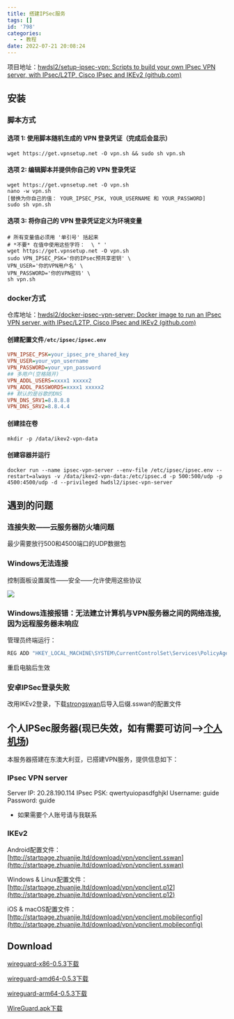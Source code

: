 ```yaml
---
title: 搭建IPSec服务
tags: []
id: '798'
categories:
  - - 教程
date: 2022-07-21 20:08:24
---
```


项目地址：[hwdsl2/setup-ipsec-vpn: Scripts to build your own IPsec VPN server, with IPsec/L2TP, Cisco IPsec and IKEv2 (github.com)](https://github.com/hwdsl2/setup-ipsec-vpn)

## 安装

### 脚本方式

#### 选项 1: 使用脚本随机生成的 VPN 登录凭证（完成后会显示）

```shell
wget https://get.vpnsetup.net -O vpn.sh && sudo sh vpn.sh
```

#### 选项 2: 编辑脚本并提供你自己的 VPN 登录凭证

```shell
wget https://get.vpnsetup.net -O vpn.sh
nano -w vpn.sh
[替换为你自己的值： YOUR_IPSEC_PSK, YOUR_USERNAME 和 YOUR_PASSWORD]
sudo sh vpn.sh
```

#### 选项 3: 将你自己的 VPN 登录凭证定义为环境变量

```shell
# 所有变量值必须用 '单引号' 括起来
# *不要* 在值中使用这些字符：  \ " '
wget https://get.vpnsetup.net -O vpn.sh
sudo VPN_IPSEC_PSK='你的IPsec预共享密钥' \
VPN_USER='你的VPN用户名' \
VPN_PASSWORD='你的VPN密码' \
sh vpn.sh
```

### docker方式

仓库地址：[hwdsl2/docker-ipsec-vpn-server: Docker image to run an IPsec VPN server, with IPsec/L2TP, Cisco IPsec and IKEv2 (github.com)](https://github.com/hwdsl2/docker-ipsec-vpn-server)

#### 创建配置文件`/etc/ipsec/ipsec.env`

```ini
VPN_IPSEC_PSK=your_ipsec_pre_shared_key
VPN_USER=your_vpn_username
VPN_PASSWORD=your_vpn_password
## 多用户(空格隔开)
VPN_ADDL_USERS=xxxx1 xxxxx2
VPN_ADDL_PASSWORDS=xxxx1 xxxxx2
## 默认的是谷歌的DNS
VPN_DNS_SRV1=8.8.8.8
VPN_DNS_SRV2=8.8.4.4
```

#### 创建挂在卷

```shell
mkdir -p /data/ikev2-vpn-data
```

#### 创建容器并运行

```shell
docker run --name ipsec-vpn-server --env-file /etc/ipsec/ipsec.env --restart=always -v /data/ikev2-vpn-data:/etc/ipsec.d -p 500:500/udp -p 4500:4500/udp -d --privileged hwdsl2/ipsec-vpn-server
```

## 遇到的问题

### 连接失败——云服务器防火墙问题

最少需要放行500和4500端口的UDP数据包

### Windows无法连接

控制面板设置属性——安全——允许使用这些协议

![](http://blog.zhuanjie.ltd/img/uploads/2022/07/image-20-1024x576.png)

### Windows连接报错：无法建立计算机与VPN服务器之间的网络连接,因为远程服务器未响应

管理员终端运行：

```powershell
REG ADD "HKEY_LOCAL_MACHINE\SYSTEM\CurrentControlSet\Services\PolicyAgent" /v AssumeUDPEncapsulationContextOnSendRule /t REG_DWORD /d 2 /f
```

重启电脑后生效

### 安卓IPSec登录失败

改用IKEv2登录，下载[strongswan](https://download.strongswan.org/Android/)后导入后缀.sswan的配置文件

## 个人IPSec服务器(现已失效，如有需要可访问—>[个人机场](https://airport.randallanjie.uk/))

本服务器搭建在东澳大利亚，已搭建VPN服务，提供信息如下：

### IPsec VPN server

Server IP: 20.28.190.114 
IPsec PSK: qwertyuiopasdfghjkl 
Username: guide 
Password: guide

*   如果需要个人账号请与我联系

### IKEv2

Android配置文件：[http://startpage.zhuanjie.ltd/download/vpn/vpnclient.sswan](http://startpage.zhuanjie.ltd/download/vpn/vpnclient.sswan)

Windows & Linux配置文件：[http://startpage.zhuanjie.ltd/download/vpn/vpnclient.p12](http://startpage.zhuanjie.ltd/download/vpn/vpnclient.p12)

iOS & macOS配置文件：[http://startpage.zhuanjie.ltd/download/vpn/vpnclient.mobileconfig](http://startpage.zhuanjie.ltd/download/vpn/vpnclient.mobileconfig)

## Download

[wireguard-x86-0.5.3](https://blog.zhuanjie.ltd/img/uploads/2022/10/wireguard-x86-0.5.3.msi)[下载](https://blog.zhuanjie.ltd/img/uploads/2022/10/wireguard-x86-0.5.3.msi)

[wireguard-amd64-0.5.3](https://blog.zhuanjie.ltd/img/uploads/2022/10/wireguard-amd64-0.5.3.msi)[下载](https://blog.zhuanjie.ltd/img/uploads/2022/10/wireguard-amd64-0.5.3.msi)

[wireguard-arm64-0.5.3](https://blog.zhuanjie.ltd/img/uploads/2022/10/wireguard-arm64-0.5.3.msi)[下载](https://blog.zhuanjie.ltd/img/uploads/2022/10/wireguard-arm64-0.5.3.msi)

[WireGuard.apk](https://blog.zhuanjie.ltd/img/uploads/2022/10/WireGuard.apk)[下载](https://blog.zhuanjie.ltd/img/uploads/2022/10/WireGuard.apk)
